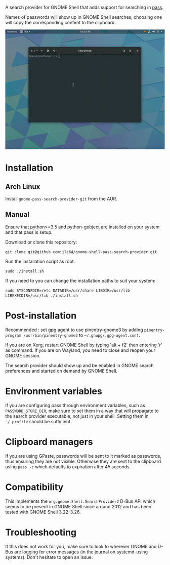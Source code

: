 A search provider for GNOME Shell that adds support for searching in [pass](https://www.passwordstore.org/).

Names of passwords will show up in GNOME Shell searches, choosing one will copy the corresponding content to the clipboard.

![Sreencapture](misc/screencapture.gif)

# Installation
## Arch Linux
Install `gnome-pass-search-provider-git` from the AUR.

## Manual

Ensure that python>=3.5 and python-gobject are installed on your system and that pass is setup.

Download or clone this repository:
```shell
git clone git@github.com:jle64/gnome-shell-pass-search-provider.git
```

Run the installation script as root:
```shell
sudo ./install.sh
```

If you need to you can change the installation paths to suit your system:
```shell
sudo SYSCONFDIR=/etc DATADIR=/usr/share LIBDIR=/usr/lib LIBEXECDIR=/usr/lib ./install.sh
```

# Post-installation

Recommended : set gpg agent to use pinentry-gnome3 by adding `pinentry-program /usr/bin/pinentry-gnome3` to `~/.gnupg/.gpg-agent.conf`.

If you are on Xorg, restart GNOME Shell by typing 'alt + f2' then entering 'r' as command.
If you are on Wayland, you need to close and reopen your GNOME session.

The search provider should show up and be enabled in GNOME search preferences and started on demand by GNOME Shell.

# Environment variables

If you are configuring pass through environment variables, such as `PASSWORD_STORE_DIR`, make sure to set them in a way that will propagate to the search provider executable, not just in your shell.
Setting them in `~/.profile` should be sufficient.

# Clipboard managers

If you are using GPaste, passwords will be sent to it marked as passwords, thus ensuring they are not visible.
Otherwise they are sent to the clipboard using `pass -c` which defaults to expiration after 45 seconds.

# Compatibility

This implements the `org.gnome.Shell.SearchProvider2` D-Bus API which seems to be present in GNOME Shell since around 2012 and has been tested with GNOME Shell 3.22-3.26.

# Troubleshooting

If this does not work for you, make sure to look to wherever GNOME and D-Bus are logging for error messages (in the journal on systemd-using systems).
Don't hesitate to open an issue.

